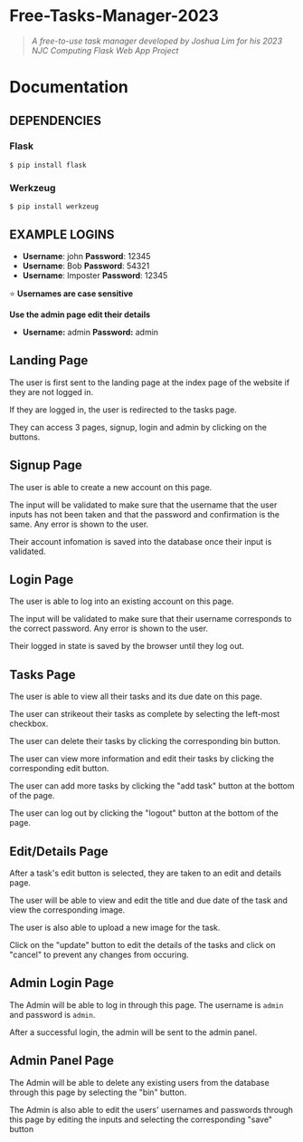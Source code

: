 # Free-Tasks-Manager-2023

> _A free-to-use task manager developed by Joshua Lim for his 2023 NJC Computing Flask Web App Project_

# Documentation

## DEPENDENCIES

### Flask
``` 
$ pip install flask
```

### Werkzeug
```
$ pip install werkzeug
```

## EXAMPLE LOGINS
- **Username**: john **Password**: 12345
- **Username**: Bob **Password**: 54321
- **Username**: Imposter **Password**: 12345

⭐ **Usernames are case sensitive**

**Use the admin page edit their details**
- **Username:** admin **Password:** admin

## Landing Page

The user is first sent to the landing page at the index page of the website if they are not logged in.

If they are logged in, the user is redirected to the tasks page.

They can access 3 pages, signup, login and admin by clicking on the buttons.

## Signup Page

The user is able to create a new account on this page.

The input will be validated to make sure that the username that the user inputs has not been taken and that the password and confirmation is the same. Any error is shown to the user.

Their account infomation is saved into the database once their input is validated.

## Login Page

The user is able to log into an existing account on this page.

The input will be validated to make sure that their username corresponds to the correct password. Any error is shown to the user.

Their logged in state is saved by the browser until they log out.

## Tasks Page

The user is able to view all their tasks and its due date on this page.

The user can strikeout their tasks as complete by selecting the left-most checkbox.

The user can delete their tasks by clicking the corresponding bin button.

The user can view more information and edit their tasks by clicking the corresponding edit button.

The user can add more tasks by clicking the "add task" button at the bottom of the page.

The user can log out by clicking the "logout" button at the bottom of the page.

## Edit/Details Page

After a task's edit button is selected, they are taken to an edit and details page.

The user will be able to view and edit the title and due date of the task and view the corresponding image.

The user is also able to upload a new image for the task.

Click on the "update" button to edit the details of the tasks and click on "cancel" to prevent any changes from occuring.

## Admin Login Page

The Admin will be able to log in through this page. The username is `admin` and password is `admin`.

After a successful login, the admin will be sent to the admin panel.

## Admin Panel Page

The Admin will be able to delete any existing users from the database through this page by selecting the "bin" button.

The Admin is also able to edit the users' usernames and passwords through this page by editing the inputs and selecting the corresponding "save" button
